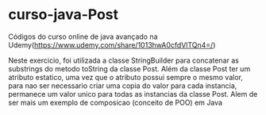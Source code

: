 # curso-java-Post

Códigos do curso online de java avançado na Udemy(https://www.udemy.com/share/1013hwA0cfdVlTQn4=/)

Neste exercicio, foi utilizada a classe StringBuilder para concatenar as substrings do metodo toString da classe Post. Além da classe Post ter um atributo estatico, uma vez que o atributo possui sempre o mesmo valor, para nao ser necessario criar uma copia do valor para cada instancia, permanece um valor unico para todas as instancias da classe Post. Alem de ser mais um exemplo de composicao (conceito de POO) em Java
